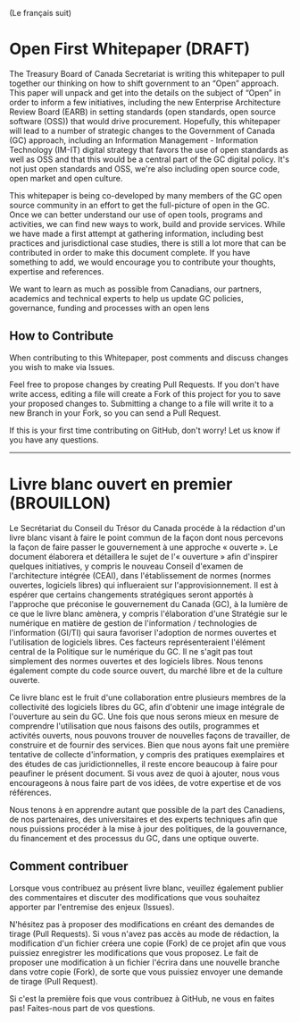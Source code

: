 (Le français suit)

# Open First Whitepaper (DRAFT)

The Treasury Board of Canada Secretariat is writing this whitepaper to pull together our thinking on how to shift government to an “Open” approach. This paper will unpack and get into the details on the subject of “Open” in order to inform a few initiatives, including the new Enterprise Architecture Review Board (EARB) in setting standards (open standards, open source software (OSS)) that would drive procurement.  Hopefully, this whitepaper will lead to a number of strategic changes to the Government of Canada (GC) approach, including an Information Management - Information Technology (IM-IT) digital strategy that favors the use of open standards as well as OSS and that this would be a central part of the GC digital policy. It's not just open standards and OSS, we're also including open source code, open market and open culture.

This whitepaper is being co-developed by many members of the GC open source community in an effort to get the full-picture of open in the GC. Once we can better understand our use of open tools, programs and activities, we can find new ways to work, build and provide services. While we have made a first attempt at gathering information, including best practices and jurisdictional case studies, there is still a lot more that can be contributed in order to make this document complete. If you have something to add, we would encourage you to contribute your thoughts, expertise and references.

We want to learn as much as possible from Canadians, our partners, academics and technical experts to help us update GC policies, governance, funding and processes with an open lens

## How to Contribute

When contributing to this Whitepaper, post comments and discuss changes you wish to make via Issues.

Feel free to propose changes by creating Pull Requests.  If you don't have write access, editing a file will create a Fork of this project for you to save your proposed changes to.  Submitting a change to a file will write it to a new Branch in your Fork, so you can send a Pull Request.

If this is your first time contributing on GitHub, don't worry! Let us know if you have any questions.

_______________________________________________________________________________

# Livre blanc ouvert en premier (BROUILLON)

Le Secrétariat du Conseil du Trésor du Canada procéde à la rédaction d'un livre blanc visant à faire le point commun de la façon dont nous percevons la façon de faire passer le gouvernement à une approche « ouverte ». Le document élaborera et détaillera le sujet de l'« ouverture » afin d'inspirer quelques initiatives, y compris le nouveau Conseil d'examen de l'architecture intégrée (CEAI), dans l'établissement de normes (normes ouvertes, logiciels libres) qui influeraient sur  l'approvisionnement. Il est à espérer que certains changements stratégiques seront apportés à l'approche que préconise le gouvernement du Canada (GC), à la lumière de ce que le livre blanc amènera, y compris l'élaboration d'une Stratégie sur le numérique en matière de gestion de l'information / technologies de l'information (GI/TI) qui saura favoriser l'adoption de normes ouvertes et l'utilisation de logiciels libres. Ces facteurs représenteraient l'élément central de la Politique sur le numérique du GC. Il ne s'agit pas tout simplement des normes ouvertes et des logiciels libres. Nous tenons également compte du code source ouvert, du marché libre et de la culture ouverte.

Ce livre blanc est le fruit d'une collaboration entre plusieurs membres de la collectivité des logiciels libres du GC, afin d'obtenir une image intégrale de l'ouverture au sein du GC. Une fois que nous serons mieux en mesure de comprendre l'utilisation que nous faisons des outils, programmes et activités ouverts, nous pouvons trouver de nouvelles façons de travailler, de construire et de fournir des services. Bien que nous ayons fait une première tentative de collecte d'information, y compris des pratiques exemplaires et des études de cas juridictionnelles, il reste encore beaucoup à faire pour peaufiner le présent document. Si vous avez de quoi à ajouter, nous vous encourageons à nous faire part de vos idées, de votre expertise et de vos références.

Nous tenons à en apprendre autant que possible de la part des Canadiens, de nos partenaires, des universitaires et des experts techniques afin que nous puissions procéder à la mise à jour des politiques, de la gouvernance, du financement et des processus du GC, dans une optique ouverte.

## Comment contribuer

Lorsque vous contribuez au présent livre blanc, veuillez également publier des commentaires et discuter des modifications que vous souhaitez apporter par l'entremise des enjeux (Issues).

N'hésitez pas à proposer des modifications en créant des demandes de tirage (Pull Requests). Si vous n'avez pas accès au mode de rédaction, la modification d'un fichier créera une copie (Fork) de ce projet afin que vous puissiez enregistrer les modifications que vous proposez. Le fait de proposer une modification à un fichier l'écrira dans une nouvelle branche dans votre copie (Fork), de sorte que vous puissiez envoyer une demande de tirage (Pull Request).

Si c'est la première fois que vous contribuez à GitHub, ne vous en faites pas! Faites-nous part de vos questions.
